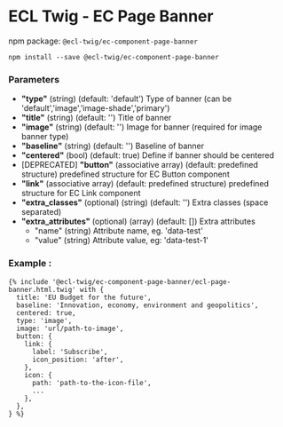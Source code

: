 # ECL Twig - EC Page Banner

npm package: `@ecl-twig/ec-component-page-banner`

```shell
npm install --save @ecl-twig/ec-component-page-banner
```

### Parameters

- **"type"** (string) (default: 'default') Type of banner (can be 'default','image','image-shade','primary')
- **"title"** (string) (default: '') Title of banner
- **"image"** (string) (default: '') Image for banner (required for image banner type)
- **"baseline"** (string) (default: '') Baseline of banner
- **"centered"** (bool) (default: true) Define if banner should be centered
- [DEPRECATED] **"button"** (associative array) (default: predefined structure) predefined structure for EC Button component
- **"link"** (associative array) (default: predefined structure) predefined structure for EC Link component
- **"extra_classes"** (optional) (string) (default: '') Extra classes (space separated)
- **"extra_attributes"** (optional) (array) (default: []) Extra attributes
  - "name" (string) Attribute name, eg. 'data-test'
  - "value" (string) Attribute value, eg: 'data-test-1'

### Example :

<!-- prettier-ignore -->
```twig
{% include '@ecl-twig/ec-component-page-banner/ecl-page-banner.html.twig' with {  
  title: 'EU Budget for the future',  
  baseline: 'Innovation, economy, environment and geopolitics',  
  centered: true,  
  type: 'image',  
  image: 'url/path-to-image',  
  button: {  
    link: {  
      label: 'Subscribe',  
      icon_position: 'after',  
    },  
    icon: {  
      path: 'path-to-the-icon-file',  
      ...  
    },  
  },  
} %}
```
